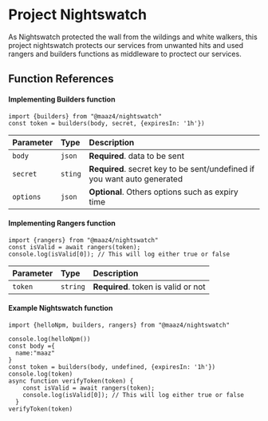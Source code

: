 
# Project Nightswatch

As Nightswatch protected the wall from the wildings and white walkers, this project nightswatch protects our services from unwanted hits and used rangers and builders functions as middleware to proctect our services.

## Function References

#### Implementing Builders function

```
import {builders} from "@maaz4/nightswatch"
const token = builders(body, secret, {expiresIn: '1h'})
```

| Parameter | Type     | Description                |
| :-------- | :------- | :------------------------- |
| `body` | `json` | **Required**. data to be sent |
| `secret` | `sting` | **Required**. secret key to be sent/undefined if you want auto generated |
| `options` | `json` | **Optional**. Others options such as expiry time |

#### Implementing Rangers function

```
import {rangers} from "@maaz4/nightswatch"
const isValid = await rangers(token);
console.log(isValid[0]); // This will log either true or false

```

| Parameter | Type     | Description                       |
| :-------- | :------- | :-------------------------------- |
| `token`      | `string` | **Required**. token is valid or not |

#### Example Nightswatch function

```
import {helloNpm, builders, rangers} from "@maaz4/nightswatch"

console.log(helloNpm())
const body ={
  name:"maaz"
}
const token = builders(body, undefined, {expiresIn: '1h'})
console.log(token)
async function verifyToken(token) {
    const isValid = await rangers(token);
    console.log(isValid[0]); // This will log either true or false
  }
verifyToken(token) 

```

